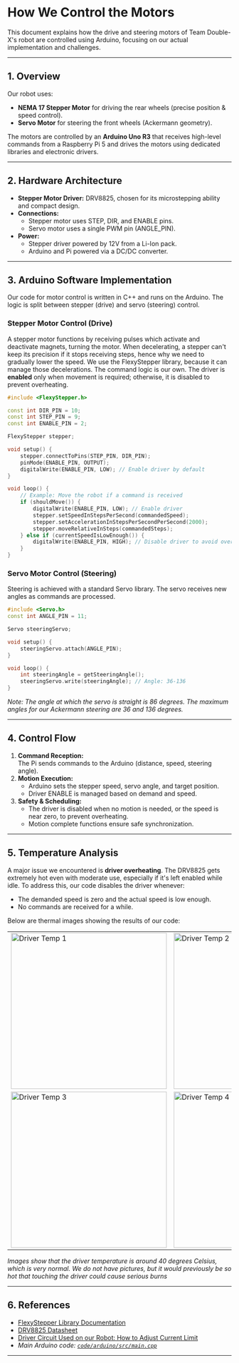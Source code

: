 # How We Control the Motors

This document explains how the drive and steering motors of Team Double-X's robot are controlled using Arduino, focusing on our actual implementation and challenges.

---

## 1. Overview

Our robot uses:
- **NEMA 17 Stepper Motor** for driving the rear wheels (precise position & speed control).
- **Servo Motor** for steering the front wheels (Ackermann geometry).

The motors are controlled by an **Arduino Uno R3** that receives high-level commands from a Raspberry Pi 5 and drives the motors using dedicated libraries and electronic drivers.

---

## 2. Hardware Architecture

- **Stepper Motor Driver:** DRV8825, chosen for its microstepping ability and compact design.
- **Connections:**  
  - Stepper motor uses STEP, DIR, and ENABLE pins.
  - Servo motor uses a single PWM pin (ANGLE_PIN).
- **Power:**  
  - Stepper driver powered by 12V from a Li-Ion pack.
  - Arduino and Pi powered via a DC/DC converter.

---

## 3. Arduino Software Implementation

Our code for motor control is written in C++ and runs on the Arduino. The logic is split between stepper (drive) and servo (steering) control.

### Stepper Motor Control (Drive)

A stepper motor functions by receiving pulses which activate and deactivate magnets, turning the motor. When decelerating, a stepper can't keep its precision if it stops receiving steps, hence why we need to gradually lower the speed. We use the FlexyStepper library, because it can manage those decelerations. The command logic is our own. The driver is **enabled** only when movement is required; otherwise, it is disabled to prevent overheating.

```cpp
#include <FlexyStepper.h>

const int DIR_PIN = 10;
const int STEP_PIN = 9;
const int ENABLE_PIN = 2;

FlexyStepper stepper;

void setup() {
    stepper.connectToPins(STEP_PIN, DIR_PIN);
    pinMode(ENABLE_PIN, OUTPUT);
    digitalWrite(ENABLE_PIN, LOW); // Enable driver by default
}

void loop() {
    // Example: Move the robot if a command is received
    if (shouldMove()) {
        digitalWrite(ENABLE_PIN, LOW); // Enable driver
        stepper.setSpeedInStepsPerSecond(commandedSpeed);
        stepper.setAccelerationInStepsPerSecondPerSecond(2000);
        stepper.moveRelativeInSteps(commandedSteps);
    } else if (currentSpeedIsLowEnough()) {
        digitalWrite(ENABLE_PIN, HIGH); // Disable driver to avoid overheating
    }
}
```

### Servo Motor Control (Steering)

Steering is achieved with a standard Servo library. The servo receives new angles as commands are processed.

```cpp
#include <Servo.h>
const int ANGLE_PIN = 11;

Servo steeringServo;

void setup() {
    steeringServo.attach(ANGLE_PIN);
}

void loop() {
    int steeringAngle = getSteeringAngle();
    steeringServo.write(steeringAngle); // Angle: 36-136
}
```
*Note: The angle at which the servo is straight is 86 degrees. The maximum angles for our Ackermann steering are 36 and 136 degrees.*

---

## 4. Control Flow

1. **Command Reception:**  
   The Pi sends commands to the Arduino (distance, speed, steering angle).
2. **Motion Execution:**  
   - Arduino sets the stepper speed, servo angle, and target position.
   - Driver ENABLE is managed based on demand and speed.
3. **Safety & Scheduling:**  
   - The driver is disabled when no motion is needed, or the speed is near zero, to prevent overheating.
   - Motion complete functions ensure safe synchronization.

---

## 5. Temperature Analysis

A major issue we encountered is **driver overheating**. The DRV8825 gets extremely hot even with moderate use, especially if it's left enabled while idle. To address this, our code disables the driver whenever:
- The demanded speed is zero and the actual speed is low enough.
- No commands are received for a while.

Below are thermal images showing the results of our code:

<table>
  <tr>
    <td><img src="DRIVER_TEMP_IMAGE_1_URL" alt="Driver Temp 1" width="350"></td>
    <td><img src="DRIVER_TEMP_IMAGE_2_URL" alt="Driver Temp 2" width="350"></td>
  </tr>
  <tr>
    <td><img src="DRIVER_TEMP_IMAGE_3_URL" alt="Driver Temp 3" width="350"></td>
    <td><img src="DRIVER_TEMP_IMAGE_4_URL" alt="Driver Temp 4" width="350"></td>
  </tr>
</table>

*Images show that the driver temperature is around 40 degrees Celsius, which is very normal. We do not have pictures, but it would previously be so hot that touching the driver could cause serious burns*

---

## 6. References

- [FlexyStepper Library Documentation](https://github.com/Stan-Reifel/FlexyStepper)
- [DRV8825 Datasheet](https://www.ti.com/lit/ds/symlink/drv8825.pdf?HQS=dis-dk-null-digikeymode-dsf-pf-null-wwe&ts=1752710261679)
- [Driver Circuit Used on our Robot: How to Adjust Current Limit](https://www.makerguides.com/drv8825-stepper-motor-driver-arduino-tutorial/)
- *Main Arduino code: [`code/arduino/src/main.cpp`](../code/arduino/src/main.cpp)*

---

